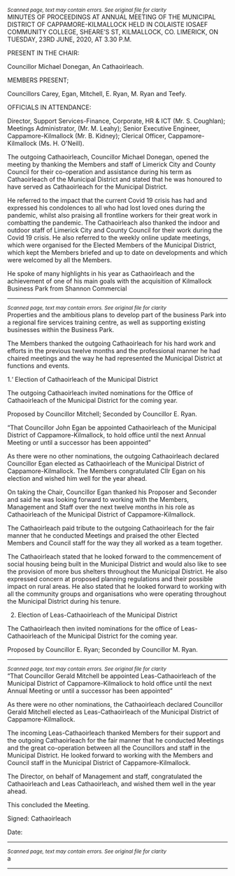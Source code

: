 *<small>Scanned page, text may contain errors. See original file for clarity</small>*  
MINUTES OF PROCEEDINGS AT ANNUAL MEETING OF THE
MUNICIPAL DISTRICT OF CAPPAMORE-KILMALLOCK HELD IN
COLAISTE IOSAEF COMMUNITY COLLEGE, SHEARE’S ST,
KILMALLOCK, CO. LIMERICK, ON TUESDAY, 23RD JUNE, 2020, AT
3.30 P.M.

PRESENT IN THE CHAIR:

Councillor Michael Donegan, An Cathaoirleach.

MEMBERS PRESENT;

Councillors Carey, Egan, Mitchell, E. Ryan, M. Ryan and Teefy.

OFFICIALS IN ATTENDANCE:

Director, Support Services-Finance, Corporate, HR & ICT (Mr. S. Coughlan); Meetings
Administrator, (Mr. M. Leahy); Senior Executive Engineer, Cappamore-Kilmallock (Mr. B.
Kidney); Clerical Officer, Cappamore-Kilmallock (Ms. H. O'Neill).

The outgoing Cathaoirleach, Councillor Michael Donegan, opened the meeting by thanking
the Members and staff of Limerick City and County Council for their co-operation and
assistance during his term as Cathaoirleach of the Municipal District and stated that he was
honoured to have served as Cathaoirleach for the Municipal District.

He referred to the impact that the current Covid 19 crisis has had and expressed his
condolences to all who had lost loved ones during the pandemic, whilst also praising all
frontline workers for their great work in combatting the pandemic. The Cathaoirleach also
thanked the indoor and outdoor staff of Limerick City and County Council for their work during
the Covid 19 crisis. He also referred to the weekly online update meetings, which were
organised for the Elected Members of the Municipal District, which kept the Members briefed
and up to date on developments and which were welcomed by all the Members.

He spoke of many highlights in his year as Cathaoirleach and the achievement of one of his
main goals with the acquisition of Kilmallock Business Park from Shannon Commercial

---
*<small>Scanned page, text may contain errors. See original file for clarity</small>*  
Properties and the ambitious plans to develop part of the business Park into a regional fire
services training centre, as well as supporting existing businesses within the Business Park.

The Members thanked the outgoing Cathaoirleach for his hard work and efforts in the
previous twelve months and the professional manner he had chaired meetings and the way
he had represented the Municipal District at functions and events.

1.‘ Election of Cathaoirleach of the Municipal District

The outgoing Cathaoirleach invited nominations for the Office of Cathaoirleach of the
Municipal District for the coming year.

Proposed by Councillor Mitchell;
Seconded by Councillor E. Ryan.

“That Councillor John Egan be appointed Cathaoirleach of the Municipal District of
Cappamore-Kilmallock, to hold office until the next Annual Meeting or until a successor has
been appointed”

As there were no other nominations, the outgoing Cathaoirleach declared Councillor Egan
elected as Cathaoirleach of the Municipal District of Cappamore-Kilmallock. The Members
congratulated Cllr Egan on his election and wished him well for the year ahead.

On taking the Chair, Councillor Egan thanked his Proposer and Seconder and said he was
looking forward to working with the Members, Management and Staff over the next twelve
months in his role as Cathaoirleach of the Municipal District of Cappamore-Kilmallock.

The Cathaoirleach paid tribute to the outgoing Cathaoirleach for the fair manner that he
conducted Meetings and praised the other Elected Members and Council staff for the way
they all worked as a team together.

The Cathaoirleach stated that he looked forward to the commencement of social housing
being built in the Municipal District and would also like to see the provision of more bus
shelters throughout the Municipal District. He also expressed concern at proposed planning
regulations and their possible impact on rural areas. He also stated that he looked forward to
working with all the community groups and organisations who were operating throughout
the Municipal District during his tenure.

2. Election of Leas-Cathaoirleach of the Municipal District

The Cathaoirleach then invited nominations for the office of Leas-Cathaoirleach of the
Municipal District for the coming year.

Proposed by Councillor E. Ryan;
Seconded by Councillor M. Ryan.

---
*<small>Scanned page, text may contain errors. See original file for clarity</small>*  
“That Councillor Gerald Mitchell be appointed Leas-Cathaoirleach of the Municipal District of
Cappamore-Kilmaliock to hold office until the next Annual Meeting or until a successor has
been appointed”

As there were no other nominations, the Cathaoirleach declared Councillor Gerald Mitchell
elected as Leas-Cathaoirleach of the Municipal District of Cappamore-Kilmallock.

The incoming Leas-Cathaoirleach thanked Members for their support and the outgoing
Cathaoirleach for the fair manner that he conducted Meetings and the great co-operation
between all the Councillors and staff in the Municipal District. He looked forward to working
with the Members and Council staff in the Municipal District of Cappamore-Kilmallock.

The Director, on behalf of Management and staff, congratulated the Cathaoirleach and Leas
Cathaoirleach, and wished them well in the year ahead.

This concluded the Meeting.

Signed:
Cathaoirleach

Date:

---
*<small>Scanned page, text may contain errors. See original file for clarity</small>*  
a

---
